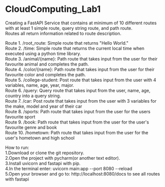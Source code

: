 # CloudComputing_Lab1
Creating a FastAPI Service that contains at minimum of 10 different routes with at least 1 simple route, query string route, and path route. <br />
Routes all return information related to route description. <br />

Route 1. /root_route: Simple route that returns "Hello World." <br />
Route 2. /time: Simple route that returns the current local time when executed using a python time library. <br />
Route 3. /animal/{name}: Path route that takes input from the user for their favourite animal and completes the path. <br />
Route 4. /color/{name}: Path route that takes input from the user for their favourite color and completes the path. <br />
Route 5. /college-student: Post route that takes input from the user with 4 variables, name, age, year, major. <br />
Route 6. /query: Query route that takes input from the user, name, age, country into a query string. <br />
Route 7. /car: Post route that takes input from the user with 3 variables for the make, model and year of their car<br />
Route 8. /sports: Path route that takes input from the user for the users favourite sport <br />
Route 9. /book: Path route that takes input from the user for the user's favourite genre and book <br />
Route 10. /hometown: Path route that takes input from the user for the user's hometown and high school <br />


How to run: <br />
1.Download or clone the git repository. <br />
2.Open the project with pycharm(or another text editor). <br />
3.Install uvicorn and fastapi with pip. <br />
4.In the terminal enter: uvicorn main:app --port 8080 --reload <br />
5.Open your browser and go to: http://localhost:8080/docs to see all routes with fastapi <br />


